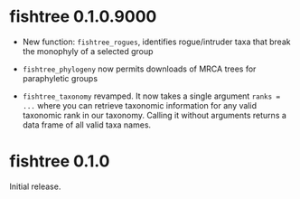 # fishtree 0.1.0.9000

* New function: `fishtree_rogues`, identifies rogue/intruder taxa that break
  the monophyly of a selected group

* `fishtree_phylogeny` now permits downloads of MRCA trees for paraphyletic
  groups

* `fishtree_taxonomy` revamped. It now takes a single argument `ranks = ...`
  where you can retrieve taxonomic information for any valid taxonomic rank
  in our taxonomy. Calling it without arguments returns a data frame of all
  valid taxa names.

# fishtree 0.1.0

Initial release.
